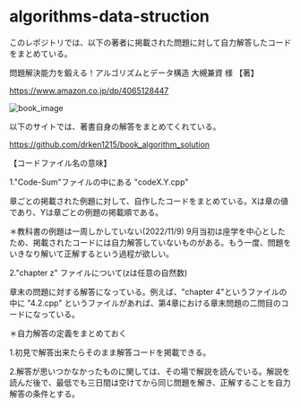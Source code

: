 # algorithms-data-struction

このレポジトリでは、以下の著者に掲載された問題に対して自力解答したコードをまとめている。

問題解決能力を鍛える！アルゴリズムとデータ構造 大槻兼資 様 【著】

https://www.amazon.co.jp/dp/4065128447

![book_image](https://user-images.githubusercontent.com/117615272/200555812-3d832be4-bd2e-4e6b-a40b-88bf68410335.png)

以下のサイトでは、著書自身の解答をまとめてくれている。

https://github.com/drken1215/book_algorithm_solution

【コードファイル名の意味】

1."Code-Sum"ファイルの中にある "codeX.Y.cpp"

章ごとの掲載された例題に対して、自作したコードをまとめている。Xは章の値であり、Yは章ごとの例題の掲載順である。

＊教科書の例題は一周しかしていない(2022/11/9) 9月当初は座学を中心としたため、掲載されたコードには自力解答していないものがある。もう一度、問題をいきなり解いて正解するという過程が欲しい。

2."chapter z" ファイルについて(zは任意の自然数)

章末の問題に対する解答になっている。例えば、"chapter 4"というファイルの中に "4.2.cpp" というファイルがあれば、第4章における章末問題の二問目のコードになっている。

＊自力解答の定義をまとめておく

1.初見で解答出来たらそのまま解答コードを掲載できる。

2.解答が思いつかなかったものに関しては、その場で解説を読んでいる。解説を読んだ後で、最低でも三日間は空けてから同じ問題を解き、正解することを自力解答の条件とする。
